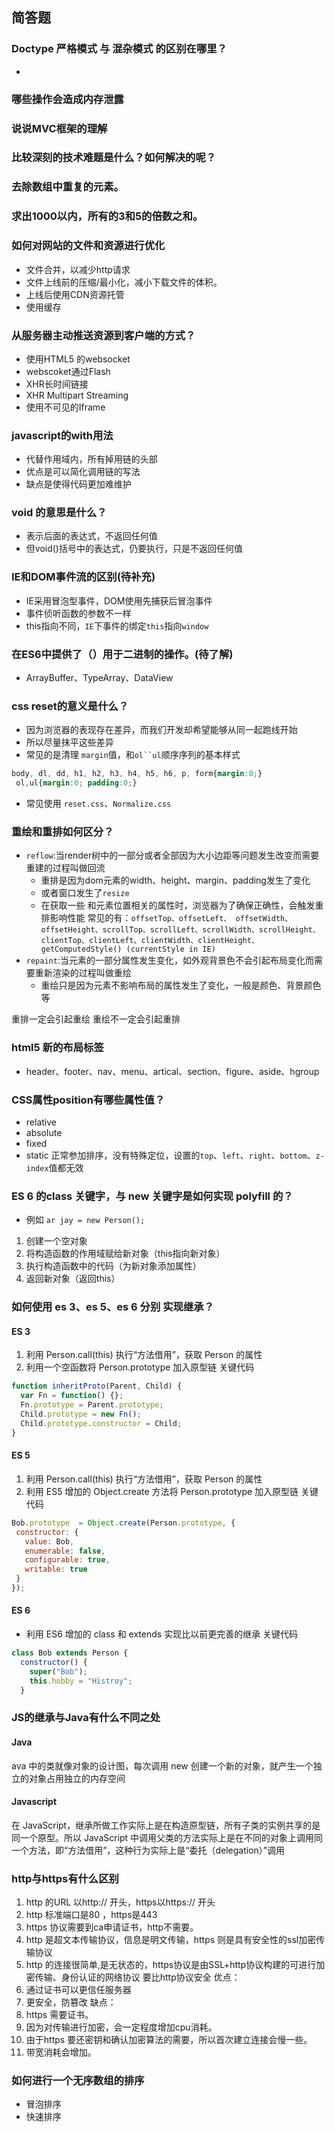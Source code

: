## 简答题
### Doctype 严格模式  与 混杂模式 的区别在哪里？
* 

### 哪些操作会造成内存泄露

### 说说MVC框架的理解


### 比较深刻的技术难题是什么？如何解决的呢？


### 去除数组中重复的元素。

### 求出1000以内，所有的3和5的倍数之和。

### 如何对网站的文件和资源进行优化
* 文件合并，以减少http请求
* 文件上线前的压缩/最小化，减小下载文件的体积。
* 上线后使用CDN资源托管
* 使用缓存

### 从服务器主动推送资源到客户端的方式？
* 使用HTML5 的websocket
* webscoket通过Flash
* XHR长时间链接
* XHR Multipart Streaming
* 使用不可见的Iframe

### javascript的with用法
* 代替作用域内，所有掉用链的头部
* 优点是可以简化调用链的写法
* 缺点是使得代码更加难维护

### void 的意思是什么？
* 表示后面的表达式，不返回任何值
* 但void()括号中的表达式，仍要执行，只是不返回任何值

### IE和DOM事件流的区别(待补充)
* IE采用冒泡型事件，DOM使用先捕获后冒泡事件
* 事件侦听函数的参数不一样
* this指向不同，`IE`下事件的绑定`this`指向`window`

### 在ES6中提供了（）用于二进制的操作。(待了解)
* ArrayBuffer、TypeArray、DataView

### css reset的意义是什么？
* 因为浏览器的表现存在差异，而我们开发却希望能够从同一起跑线开始
* 所以尽量抹平这些差异
* 常见的是清理 `margin`值，和`ol``ul`顺序序列的基本样式
```css
body, dl, dd, h1, h2, h3, h4, h5, h6, p, form{margin:0;} 
 ol,ul{margin:0; padding:0;}
```
* 常见使用 `reset.css`、`Normalize.css`

### 重绘和重排如何区分？
* `reflow`:当render树中的一部分或者全部因为大小边距等问题发生改变而需要重建的过程叫做回流
   * 重排是因为dom元素的width、height、margin、padding发生了变化
   * 或者窗口发生了`resize`
   * 在获取一些 和元素位置相关的属性时，浏览器为了确保正确性，会触发重排影响性能
      常见的有：`offsetTop、offsetLeft、 offsetWidth、offsetHeight、scrollTop、scrollLeft、scrollWidth、scrollHeight、 clientTop、clientLeft、clientWidth、clientHeight、getComputedStyle() (currentStyle in IE)`
* `repaint`:当元素的一部分属性发生变化，如外观背景色不会引起布局变化而需要重新渲染的过程叫做重绘
    * 重绘只是因为元素不影响布局的属性发生了变化，一般是颜色、背景颜色等

重排一定会引起重绘
重绘不一定会引起重排



### html5 新的布局标签
* header、footer、nav、menu、artical、section、figure、aside、hgroup

### CSS属性position有哪些属性值？ 
* relative
*  absolute
* fixed
* static  正常参加排序，没有特殊定位，设置的`top`、`left`、`right`、`bottom`、`z-index`值都无效

### ES 6 的class 关键字，与 new 关键字是如何实现 polyfill 的？
*  例如 `ar jay = new Person();`
1. 创建一个空对象
2. 将构造函数的作用域赋给新对象（this指向新对象）
3. 执行构造函数中的代码（为新对象添加属性）
4. 返回新对象（返回this）

### 如何使用 es 3、es 5、es 6 分别 实现继承？
#### ES 3
1.   利用 Person.call(this) 执行“方法借用”，获取 Person 的属性
2.    利用一个空函数将 Person.prototype 加入原型链
关键代码
```js
function inheritProto(Parent, Child) {
  var Fn = function() {};
  Fn.prototype = Parent.prototype;
  Child.prototype = new Fn();
  Child.prototype.constructor = Child;
}
```
#### ES 5
 1.   利用 Person.call(this) 执行“方法借用”，获取 Person 的属性
 2.   利用 ES5 增加的 Object.create 方法将 Person.prototype 加入原型链
 关键代码
 ```js
Bob.prototype  = Object.create(Person.prototype, {
  constructor: {
    value: Bob,
    enumerable: false,
    configurable: true,
    writable: true
  }
});
 ```

#### ES 6
* 利用 ES6 增加的 class 和 extends 实现比以前更完善的继承
关键代码
```js
class Bob extends Person {
  constructor() {
    super("Bob");
    this.hobby = "Histroy";
  }
```

### JS的继承与Java有什么不同之处

#### Java
ava 中的类就像对象的设计图，每次调用 new 创建一个新的对象，就产生一个独立的对象占用独立的内存空间

#### Javascript
在 JavaScript，继承所做工作实际上是在构造原型链，所有子类的实例共享的是同一个原型。所以 JavaScript 中调用父类的方法实际上是在不同的对象上调用同一个方法，即“方法借用”，这种行为实际上是“委托（delegation）”调用


### http与https有什么区别
1. http 的URL 以http:// 开头，https以https:// 开头
2. http 标准端口是80 ，https是443
3. https 协议需要到ca申请证书，http不需要。
4. http 是超文本传输协议，信息是明文传输，https 则是具有安全性的ssl加密传输协议
5. http 的连接很简单,是无状态的，https协议是由SSL+http协议构建的可进行加密传输、身份认证的网络协议 要比http协议安全
优点：
1.  通过证书可以更信任服务器
2.  更安全，防篡改
缺点：
1.  https 需要证书。
2.  因为对传输进行加密，会一定程度增加cpu消耗。
3.  由于https 要还密钥和确认加密算法的需要，所以首次建立连接会慢一些。
4.  带宽消耗会增加。

### 如何进行一个无序数组的排序
* 冒泡排序
* 快速排序

